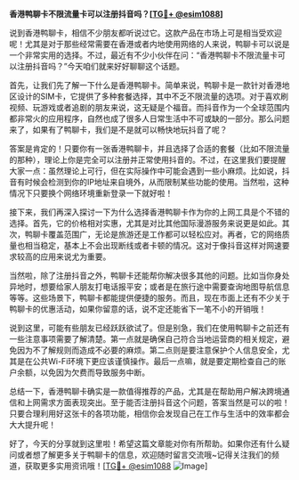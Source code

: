 **香港鸭聊卡不限流量卡可以注册抖音吗？[[TG💪+ @esim1088](https://t.me/s/esim1088)]**

说到香港鸭聊卡，相信不少朋友都听说过它。这款产品在市场上可是相当受欢迎呢！尤其是对于那些经常需要在香港或者内地使用网络的人来说，鸭聊卡可以说是一个非常实用的选择。不过，最近有不少小伙伴在问：“香港鸭聊卡不限流量卡可以注册抖音吗？”今天咱们就来好好聊聊这个话题。

首先，让我们先了解一下什么是香港鸭聊卡。简单来说，鸭聊卡是一款针对香港地区设计的SIM卡，它提供了多种套餐选择，其中不乏不限流量的选项。对于喜欢刷视频、玩游戏或者追剧的朋友来说，这无疑是个福音。而抖音作为一个全球范围内都非常火的应用程序，自然也成了很多人日常生活中不可或缺的一部分。那么问题来了，如果有了鸭聊卡，我们是不是就可以畅快地玩抖音了呢？

答案是肯定的！只要你有一张香港鸭聊卡，并且选择了合适的套餐（比如不限流量的那种），理论上你是完全可以注册并正常使用抖音的。不过，在这里我们要提醒大家一点：虽然理论上可行，但在实际操作中可能会遇到一些小麻烦。比如说，抖音有时候会检测到你的IP地址来自境外，从而限制某些功能的使用。当然啦，这种情况下只要换个网络环境重新登录一下就好啦！

接下来，我们再深入探讨一下为什么选择香港鸭聊卡作为你的上网工具是个不错的选择。首先，它的价格相对实惠，尤其是对比其他国际漫游服务来说更是如此。其次，鸭聊卡覆盖范围广，无论是旅游还是工作都可以轻松应对。再者，它的网络质量也相当稳定，基本上不会出现断线或者卡顿的情况。这对于像抖音这样对网速要求较高的应用来说尤为重要。

当然啦，除了注册抖音之外，鸭聊卡还能帮你解决很多其他的问题。比如当你身处异地时，想要给家人朋友打电话报平安；或者是在旅行途中需要查询地图导航信息等等。这些场景下，鸭聊卡都能提供便捷的服务。而且，现在市面上还有不少关于鸭聊卡的优惠活动，如果你留意的话，说不定还能省下一笔不小的开销哦！

说到这里，可能有些朋友已经跃跃欲试了。但是别急，我们在使用鸭聊卡之前还有一些注意事项需要了解清楚。第一点就是确保自己符合当地运营商的相关规定，避免因为不了解规则而造成不必要的麻烦。第二点则是要注意保护个人信息安全，尤其是在公共Wi-Fi环境下更应该谨慎操作。最后一点嘛，就是要定期检查自己的账户余额，以免因为欠费而导致服务中断。

总结一下，香港鸭聊卡确实是一款值得推荐的产品，尤其是在帮助用户解决跨境通信和上网需求方面表现突出。至于能否注册抖音这个问题，答案当然是可以的啦！只要合理利用好这张卡的各项功能，相信你会发现自己在工作与生活中的效率都会大大提升呢！

好了，今天的分享就到这里啦！希望这篇文章能对你有所帮助。如果你还有什么疑问或者想了解更多关于鸭聊卡的信息，欢迎随时留言交流哦~记得关注我们的频道，获取更多实用资讯哦！[[TG💪+ @esim1088](https://t.me/s/esim1088) ![Image](https://i.postimg.cc/4NQfJmqS/Snipaste-2025-05-13-00-14-12.png)]